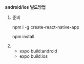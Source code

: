 **android/ios 빌드방법**

1. 준비

    npm i -g create-react-native-app
    
    npm install
2. - expo build:android
   - expo build:ios